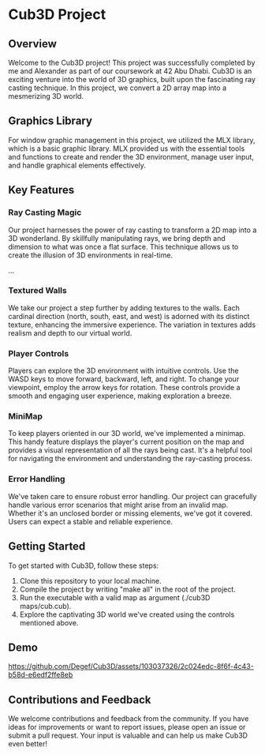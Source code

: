 # Cub3D Project

## Overview

Welcome to the Cub3D project! This project was successfully completed by me and Alexander as part of our coursework at 42 Abu Dhabi. Cub3D is an exciting venture into the world of 3D graphics, built upon the fascinating ray casting technique. In this project, we convert a 2D array map into a mesmerizing 3D world.

## Graphics Library

For window graphic management in this project, we utilized the MLX library, which is a basic graphic library. MLX provided us with the essential tools and functions to create and render the 3D environment, manage user input, and handle graphical elements effectively.

## Key Features

### Ray Casting Magic

Our project harnesses the power of ray casting to transform a 2D map into a 3D wonderland. By skillfully manipulating rays, we bring depth and dimension to what was once a flat surface. This technique allows us to create the illusion of 3D environments in real-time.

...

### Textured Walls

We take our project a step further by adding textures to the walls. Each cardinal direction (north, south, east, and west) is adorned with its distinct texture, enhancing the immersive experience. The variation in textures adds realism and depth to our virtual world.

### Player Controls

Players can explore the 3D environment with intuitive controls. Use the WASD keys to move forward, backward, left, and right. To change your viewpoint, employ the arrow keys for rotation. These controls provide a smooth and engaging user experience, making exploration a breeze.

### MiniMap

To keep players oriented in our 3D world, we've implemented a minimap. This handy feature displays the player's current position on the map and provides a visual representation of all the rays being cast. It's a helpful tool for navigating the environment and understanding the ray-casting process.

### Error Handling

We've taken care to ensure robust error handling. Our project can gracefully handle various error scenarios that might arise from an invalid map. Whether it's an unclosed border or missing elements, we've got it covered. Users can expect a stable and reliable experience.

## Getting Started

To get started with Cub3D, follow these steps:

1. Clone this repository to your local machine.
2. Compile the project by writing "make all" in the root of the project.
3. Run the executable with a valid map as argument (./cub3D maps/cub.cub).
4. Explore the captivating 3D world we've created using the controls mentioned above.

## Demo

https://github.com/Degef/Cub3D/assets/103037326/2c024edc-8f6f-4c43-b58d-e6edf2ffe8eb


## Contributions and Feedback

We welcome contributions and feedback from the community. If you have ideas for improvements or want to report issues, please open an issue or submit a pull request. Your input is valuable and can help us make Cub3D even better!

